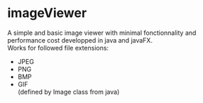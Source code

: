 # imageViewer
A simple and basic image viewer with minimal fonctionnality and performance cost developped in java and javaFX.<br>Works for followed file extensions:
* JPEG
* PNG
* BMP
* GIF
<br>(defined by Image class from java)
 